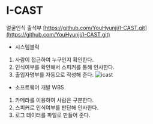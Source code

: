 # I-CAST

얼굴인식 출석부
[https://github.com/YouHyunji/I-CAST.git](https://github.com/YouHyunji/I-CAST.git)

- 시스템블럭
1) 사람이 접근하여 누구인지 확인한다.
2) 인식여부를 확인해서 스피커를 통해 인사한다.
3) 출입자명부를 자동으로 작성해 준다.
![icast](https://user-images.githubusercontent.com/152094/87103481-203a6b00-c290-11ea-9e24-c1cf52d9ac70.png)



- 소프트웨어 개발 WBS
1) 카메라를 이용하여 사람은 구분한다.
2) 스피커로 인식여부를 판단해 인사한다.
3) 로그 데이터를 파일로 만들어 준다.